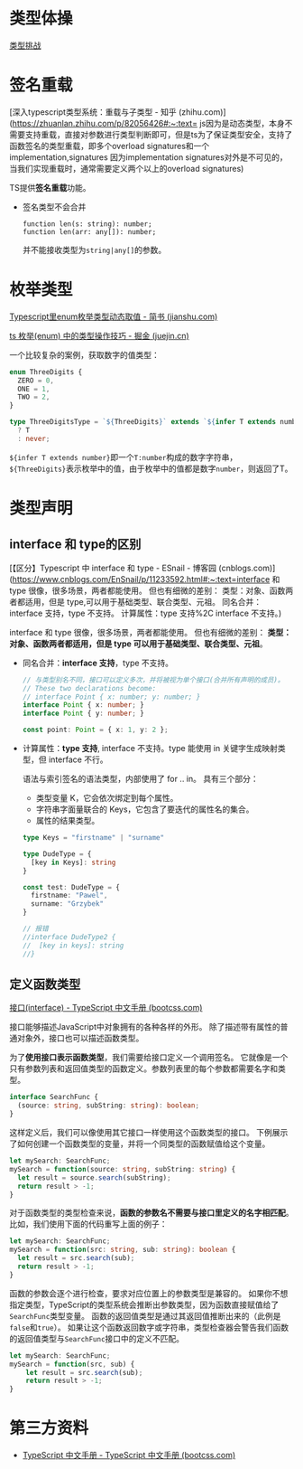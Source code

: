 # 类型体操

[类型挑战](./TS类型挑战.md)

# 签名重载

[深入typescript类型系统：重载与子类型 - 知乎 (zhihu.com)](https://zhuanlan.zhihu.com/p/82056426#:~:text= js因为是动态类型，本身不需要支持重载，直接对参数进行类型判断即可，但是ts为了保证类型安全，支持了函数签名的类型重载，即多个overload signatures和一个implementation,signatures 因为implementation signatures对外是不可见的，当我们实现重载时，通常需要定义两个以上的overload signatures)

TS提供**签名重载**功能。

- 签名类型不会合并

  ```
  function len(s: string): number;
  function len(arr: any[]): number;
  ```

  并不能接收类型为`string|any[]`的参数。

# 枚举类型

[Typescript里enum枚举类型动态取值 - 简书 (jianshu.com)](https://www.jianshu.com/p/cd5dee829cb1)

[ts 枚举(enum) 中的类型操作技巧 - 掘金 (juejin.cn)](https://juejin.cn/post/7073738558124589063)

一个比较复杂的案例，获取数字的值类型：

```ts
enum ThreeDigits {
  ZERO = 0,
  ONE = 1,
  TWO = 2,
}

type ThreeDigitsType = `${ThreeDigits}` extends `${infer T extends number}`
  ? T
  : never;

```

`${infer T extends number}`即一个`T:number`构成的数字字符串，`${ThreeDigits}`表示枚举中的值，由于枚举中的值都是数字`number`，则返回了T。

# 类型声明

## interface 和 type的区别

[【区分】Typescript 中 interface 和 type - ESnail - 博客园 (cnblogs.com)](https://www.cnblogs.com/EnSnail/p/11233592.html#:~:text=interface 和 type 很像，很多场景，两者都能使用。 但也有细微的差别： 类型：对象、函数两者都适用，但是 type,可以用于基础类型、联合类型、元祖。 同名合并：interface 支持，type 不支持。 计算属性：type 支持%2C interface 不支持。)

interface 和 type 很像，很多场景，两者都能使用。 但也有细微的差别： **类型：对象、函数两者都适用，但是 type 可以用于基础类型、联合类型、元祖**。 

- 同名合并：**interface 支持**，type 不支持。 

  ```ts
  // 与类型别名不同，接口可以定义多次，并将被视为单个接口(合并所有声明的成员)。
  // These two declarations become:
  // interface Point { x: number; y: number; }
  interface Point { x: number; }
  interface Point { y: number; }
  
  const point: Point = { x: 1, y: 2 };
  ```

- 计算属性：**type 支持**, interface 不支持。type 能使用 in 关键字生成映射类型，但 interface 不行。

  语法与索引签名的语法类型，内部使用了 for .. in。 具有三个部分：

  - 类型变量 K，它会依次绑定到每个属性。
  - 字符串字面量联合的 Keys，它包含了要迭代的属性名的集合。
  - 属性的结果类型。

  ```ts
  type Keys = "firstname" | "surname"
  
  type DudeType = {
    [key in Keys]: string
  }
  
  const test: DudeType = {
    firstname: "Pawel",
    surname: "Grzybek"
  }
  
  // 报错
  //interface DudeType2 {
  //  [key in keys]: string
  //}
  ```

## 定义函数类型

[接口(interface) - TypeScript 中文手册 (bootcss.com)](https://typescript.bootcss.com/interfaces.html)

接口能够描述JavaScript中对象拥有的各种各样的外形。 除了描述带有属性的普通对象外，接口也可以描述函数类型。

为了**使用接口表示函数类型**，我们需要给接口定义一个调用签名。 它就像是一个只有参数列表和返回值类型的函数定义。参数列表里的每个参数都需要名字和类型。

```ts
interface SearchFunc {
  (source: string, subString: string): boolean;
}
```

这样定义后，我们可以像使用其它接口一样使用这个函数类型的接口。 下例展示了如何创建一个函数类型的变量，并将一个同类型的函数赋值给这个变量。

```ts
let mySearch: SearchFunc;
mySearch = function(source: string, subString: string) {
  let result = source.search(subString);
  return result > -1;
}
```

对于函数类型的类型检查来说，**函数的参数名不需要与接口里定义的名字相匹配**。 比如，我们使用下面的代码重写上面的例子：

```ts
let mySearch: SearchFunc;
mySearch = function(src: string, sub: string): boolean {
  let result = src.search(sub);
  return result > -1;
}
```

函数的参数会逐个进行检查，要求对应位置上的参数类型是兼容的。 如果你不想指定类型，TypeScript的类型系统会推断出参数类型，因为函数直接赋值给了`SearchFunc`类型变量。 函数的返回值类型是通过其返回值推断出来的（此例是`false`和`true`）。 如果让这个函数返回数字或字符串，类型检查器会警告我们函数的返回值类型与`SearchFunc`接口中的定义不匹配。

```ts
let mySearch: SearchFunc;
mySearch = function(src, sub) {
    let result = src.search(sub);
    return result > -1;
}
```

# 第三方资料

- [TypeScript 中文手册 - TypeScript 中文手册 (bootcss.com)](https://typescript.bootcss.com/)
